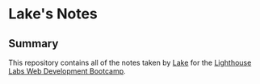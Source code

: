 # Lake's Notes

## Summary 

This repository contains all of the notes taken by [Lake](https://github.com/lakecam) for the [Lighthouse Labs Web Development Bootcamp](https://www.lighthouselabs.ca/).
